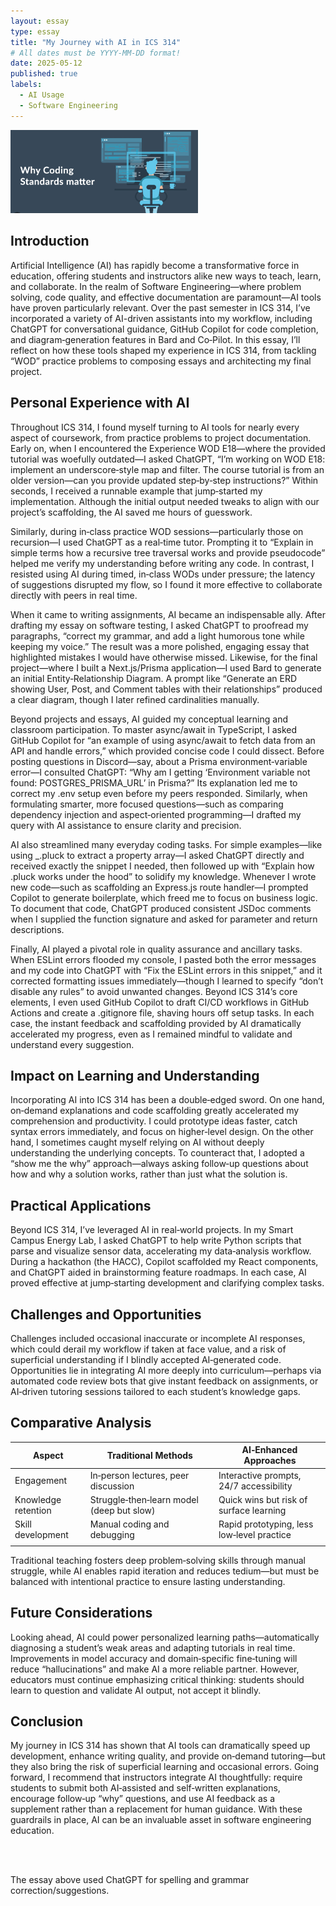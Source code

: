 ```yaml
---
layout: essay
type: essay
title: "My Journey with AI in ICS 314"
# All dates must be YYYY-MM-DD format!
date: 2025-05-12
published: true
labels:
  - AI Usage
  - Software Engineering
---
```


<img width="300px" class="rounded float-start pe-4" src="../img/CodingStandards.png">

<br>

## Introduction

Artificial Intelligence (AI) has rapidly become a transformative force in education, offering students and instructors alike new ways to teach, learn, and collaborate. In the realm of Software Engineering—where problem solving, code quality, and effective documentation are paramount—AI tools have proven particularly relevant. Over the past semester in ICS 314, I’ve incorporated a variety of AI-driven assistants into my workflow, including ChatGPT for conversational guidance, GitHub Copilot for code completion, and diagram‑generation features in Bard and Co‑Pilot. In this essay, I’ll reflect on how these tools shaped my experience in ICS 314, from tackling “WOD” practice problems to composing essays and architecting my final project.

## Personal Experience with AI

Throughout ICS 314, I found myself turning to AI tools for nearly every aspect of coursework, from practice problems to project documentation. Early on, when I encountered the Experience WOD E18—where the provided tutorial was woefully outdated—I asked ChatGPT, “I’m working on WOD E18: implement an underscore‑style map and filter. The course tutorial is from an older version—can you provide updated step‑by‑step instructions?” Within seconds, I received a runnable example that jump‑started my implementation. Although the initial output needed tweaks to align with our project’s scaffolding, the AI saved me hours of guesswork.

Similarly, during in‑class practice WOD sessions—particularly those on recursion—I used ChatGPT as a real‑time tutor. Prompting it to “Explain in simple terms how a recursive tree traversal works and provide pseudocode” helped me verify my understanding before writing any code. In contrast, I resisted using AI during timed, in‑class WODs under pressure; the latency of suggestions disrupted my flow, so I found it more effective to collaborate directly with peers in real time.

When it came to writing assignments, AI became an indispensable ally. After drafting my essay on software testing, I asked ChatGPT to proofread my paragraphs, “correct my grammar, and add a light humorous tone while keeping my voice.” The result was a more polished, engaging essay that highlighted mistakes I would have otherwise missed. Likewise, for the final project—where I built a Next.js/Prisma application—I used Bard to generate an initial Entity‑Relationship Diagram. A prompt like “Generate an ERD showing User, Post, and Comment tables with their relationships” produced a clear diagram, though I later refined cardinalities manually.

Beyond projects and essays, AI guided my conceptual learning and classroom participation. To master async/await in TypeScript, I asked GitHub Copilot for “an example of using async/await to fetch data from an API and handle errors,” which provided concise code I could dissect. Before posting questions in Discord—say, about a Prisma environment‑variable error—I consulted ChatGPT: “Why am I getting ‘Environment variable not found: POSTGRES_PRISMA_URL’ in Prisma?” Its explanation led me to correct my .env setup even before my peers responded. Similarly, when formulating smarter, more focused questions—such as comparing dependency injection and aspect‑oriented programming—I drafted my query with AI assistance to ensure clarity and precision.

AI also streamlined many everyday coding tasks. For simple examples—like using _.pluck to extract a property array—I asked ChatGPT directly and received exactly the snippet I needed, then followed up with “Explain how .pluck works under the hood” to solidify my knowledge. Whenever I wrote new code—such as scaffolding an Express.js route handler—I prompted Copilot to generate boilerplate, which freed me to focus on business logic. To document that code, ChatGPT produced consistent JSDoc comments when I supplied the function signature and asked for parameter and return descriptions.

Finally, AI played a pivotal role in quality assurance and ancillary tasks. When ESLint errors flooded my console, I pasted both the error messages and my code into ChatGPT with “Fix the ESLint errors in this snippet,” and it corrected formatting issues immediately—though I learned to specify “don’t disable any rules” to avoid unwanted changes. Beyond ICS 314’s core elements, I even used GitHub Copilot to draft CI/CD workflows in GitHub Actions and create a .gitignore file, shaving hours off setup tasks. In each case, the instant feedback and scaffolding provided by AI dramatically accelerated my progress, even as I remained mindful to validate and understand every suggestion.

## Impact on Learning and Understanding

Incorporating AI into ICS 314 has been a double‑edged sword. On one hand, on‑demand explanations and code scaffolding greatly accelerated my comprehension and productivity. I could prototype ideas faster, catch syntax errors immediately, and focus on higher‑level design. On the other hand, I sometimes caught myself relying on AI without deeply understanding the underlying concepts. To counteract that, I adopted a “show me the why” approach—always asking follow‑up questions about how and why a solution works, rather than just what the solution is.

## Practical Applications

Beyond ICS 314, I’ve leveraged AI in real‑world projects. In my Smart Campus Energy Lab, I asked ChatGPT to help write Python scripts that parse and visualize sensor data, accelerating my data‑analysis workflow. During a hackathon (the HACC), Copilot scaffolded my React components, and ChatGPT aided in brainstorming feature roadmaps. In each case, AI proved effective at jump‑starting development and clarifying complex tasks.

## Challenges and Opportunities

Challenges included occasional inaccurate or incomplete AI responses, which could derail my workflow if taken at face value, and a risk of superficial understanding if I blindly accepted AI‑generated code. Opportunities lie in integrating AI more deeply into curriculum—perhaps via automated code review bots that give instant feedback on assignments, or AI‑driven tutoring sessions tailored to each student’s knowledge gaps.

## Comparative Analysis

| Aspect                          | Traditional Methods                                   | AI‑Enhanced Approaches                     |
| ------------------------------- | ----------------------------------------------------- | ------------------------------------------ |
| Engagement                      | In‑person lectures, peer discussion                   | Interactive prompts, 24/7 accessibility    |
| Knowledge retention             | Struggle‑then‑learn model (deep but slow)             | Quick wins but risk of surface learning    |
| Skill development               | Manual coding and debugging                           | Rapid prototyping, less low‑level practice |
|                                 |                                                       |                                            |

Traditional teaching fosters deep problem‑solving skills through manual struggle, while AI enables rapid iteration and reduces tedium—but must be balanced with intentional practice to ensure lasting understanding.

## Future Considerations

Looking ahead, AI could power personalized learning paths—automatically diagnosing a student’s weak areas and adapting tutorials in real time. Improvements in model accuracy and domain‑specific fine‑tuning will reduce “hallucinations” and make AI a more reliable partner. However, educators must continue emphasizing critical thinking: students should learn to question and validate AI output, not accept it blindly.

## Conclusion

My journey in ICS 314 has shown that AI tools can dramatically speed up development, enhance writing quality, and provide on‑demand tutoring—but they also bring the risk of superficial learning and occasional errors. Going forward, I recommend that instructors integrate AI thoughtfully: require students to submit both AI‑assisted and self‑written explanations, encourage follow‑up “why” questions, and use AI feedback as a supplement rather than a replacement for human guidance. With these guardrails in place, AI can be an invaluable asset in software engineering education.

<br><br>

The essay above used ChatGPT for spelling and grammar correction/suggestions.
